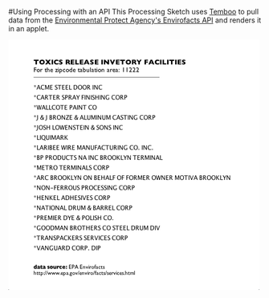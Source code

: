 #Using Processing with an API
This Processing Sketch uses [Temboo](https://temboo.com) to pull data from the [Environmental Protect Agency's Envirofacts API](http://www.epa.gov/enviro/facts/services.html) and renders it in an applet. 

![image-of-API-viz](https://github.com/clhenrick/data-viz-projects/raw/master/02_EPA_API/epa_enviroFacts_facilByZip_SECOND/images/chenrick_data-viz-class_epa_api.png "EPA Envirofacts for zipcode 11222")

